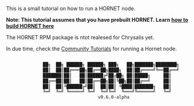 This is a small tutorial on how to run a HORNET node.

**Note: This tutorial assumes that you have prebuilt HORNET. Learn [how to build HORNET here](./build.md)**


The HORNET RPM package is ntot realesed for Chrysalis yet.

In due time, check the [Community Tutorials](../index.md#community-tutorials) for running a Hornet node.


```bash

              ██╗  ██╗ ██████╗ ██████╗ ███╗   ██╗███████╗████████╗
              ██║  ██║██╔═══██╗██╔══██╗████╗  ██║██╔════╝╚══██╔══╝
              ███████║██║   ██║██████╔╝██╔██╗ ██║█████╗     ██║
              ██╔══██║██║   ██║██╔══██╗██║╚██╗██║██╔══╝     ██║
              ██║  ██║╚██████╔╝██║  ██║██║ ╚████║███████╗   ██║
              ╚═╝  ╚═╝ ╚═════╝ ╚═╝  ╚═╝╚═╝  ╚═══╝╚══════╝   ╚═╝
                                   v0.6.0-alpha
```